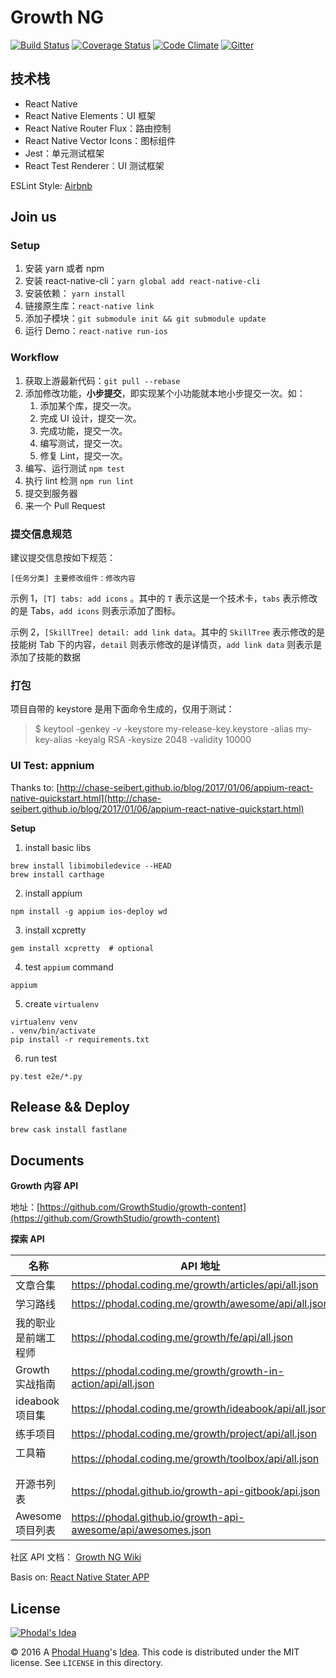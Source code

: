 # Growth NG

[![Build Status](https://travis-ci.org/phodal/growth-ng.svg?branch=master)](https://travis-ci.org/phodal/growth-ng) 
[![Coverage Status](https://coveralls.io/repos/github/phodal/growth-ng/badge.svg?branch=master)](https://coveralls.io/github/phodal/growth-ng?branch=master)
[![Code Climate](https://codeclimate.com/github/phodal/growth-ng/badges/gpa.svg)](https://codeclimate.com/github/phodal/growth-ng)
[![Gitter](https://img.shields.io/gitter/room/phodal/growth-ng.svg)](https://gitter.im/phodal/growth-ng)


技术栈
---

 - React Native
 - React Native Elements：UI 框架
 - React Native Router Flux：路由控制
 - React Native Vector Icons：图标组件 
 - Jest：单元测试框架
 - React Test Renderer：UI 测试框架

ESLint Style: [Airbnb](https://github.com/airbnb/javascript/tree/master/packages/eslint-config-airbnb) 

Join us
---

### Setup

1. 安装 yarn 或者 npm
2. 安装 react-native-cli：``yarn global add react-native-cli``
3. 安装依赖： ``yarn install``
4. 链接原生库：``react-native link``
5. 添加子模块：``git submodule init && git submodule update``
6. 运行 Demo：``react-native run-ios``

### Workflow

1. 获取上游最新代码：``git pull --rebase``
2. 添加修改功能，**小步提交**，即实现某个小功能就本地小步提交一次。如：
    1. 添加某个库，提交一次。
    2. 完成 UI 设计，提交一次。
    3. 完成功能，提交一次。
    4. 编写测试，提交一次。
    5. 修复 Lint，提交一次。
3. 编写、运行测试 ``npm test``
4. 执行 lint 检测 ``npm run lint``
5. 提交到服务器
6. 来一个 Pull Request

### 提交信息规范

建议提交信息按如下规范：

```
[任务分类] 主要修改组件：修改内容
```

示例 1，``[T] tabs: add icons`` 。其中的 ``T`` 表示这是一个技术卡，``tabs`` 表示修改的是 Tabs，``add icons`` 则表示添加了图标。

示例 2，``[SkillTree] detail: add link data``。其中的 ``SkillTree`` 表示修改的是技能树 Tab 下的内容，``detail`` 则表示修改的是详情页，``add link data`` 则表示是添加了技能的数据

### 打包

项目自带的 keystore 是用下面命令生成的，仅用于测试：

> $ keytool -genkey -v -keystore my-release-key.keystore -alias my-key-alias -keyalg RSA -keysize 2048 -validity 10000


### UI Test: appnium

Thanks to: [http://chase-seibert.github.io/blog/2017/01/06/appium-react-native-quickstart.html](http://chase-seibert.github.io/blog/2017/01/06/appium-react-native-quickstart.html)

**Setup**

1. install basic libs

```
brew install libimobiledevice --HEAD
brew install carthage
```

2. install appium

```
npm install -g appium ios-deploy wd
```

3. install xcpretty

```
gem install xcpretty  # optional
```

4. test ``appium`` command

```
appium
```

5. create ``virtualenv``

```
virtualenv venv
. venv/bin/activate
pip install -r requirements.txt
```

6. run test

```
py.test e2e/*.py
```


Release && Deploy
---

```
brew cask install fastlane	
```

Documents
---

**Growth 内容 API**

地址：[https://github.com/GrowthStudio/growth-content](https://github.com/GrowthStudio/growth-content)    


**探索 API**

名称               |   API 地址
------------------|-----------------
文章合集           | https://phodal.coding.me/growth/articles/api/all.json
学习路线           | https://phodal.coding.me/growth/awesome/api/all.json
我的职业是前端工程师 | https://phodal.coding.me/growth/fe/api/all.json
Growth 实战指南    | https://phodal.coding.me/growth/growth-in-action/api/all.json
ideabook项目集     | https://phodal.coding.me/growth/ideabook/api/all.json
练手项目           | https://phodal.coding.me/growth/project/api/all.json
工具箱            | https://phodal.coding.me/growth/toolbox/api/all.json
开源书列表         | https://phodal.github.io/growth-api-gitbook/api.json
Awesome 项目列表   | https://phodal.github.io/growth-api-awesome/api/awesomes.json

社区 API 文档： [Growth NG Wiki](https://github.com/phodal/growth-ng/wiki)

Basis on: [React Native Stater APP](https://github.com/mcnamee/react-native-starter-app)

License
---

[![Phodal's Idea](http://brand.phodal.com/shields/idea-small.svg)](http://ideas.phodal.com/)

© 2016 A [Phodal Huang](https://www.phodal.com)'s [Idea](http://github.com/phodal/ideas).  This code is distributed under the MIT license. See `LICENSE` in this directory.
